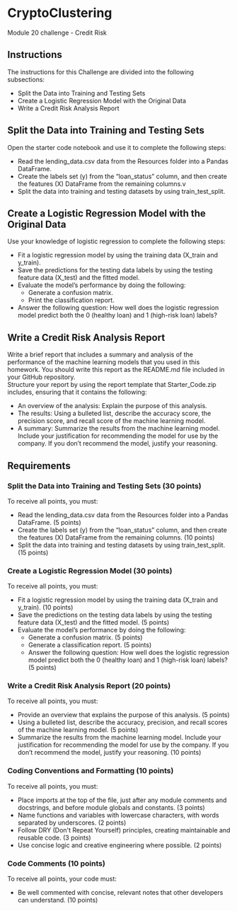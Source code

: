 # CryptoClustering
Module 20 challenge - Credit Risk

## Instructions
The instructions for this Challenge are divided into the following subsections:<br>
  - Split the Data into Training and Testing Sets<br>
  - Create a Logistic Regression Model with the Original Data<br>
  - Write a Credit Risk Analysis Report<br>

## Split the Data into Training and Testing Sets
Open the starter code notebook and use it to complete the following steps:<br>
  - Read the lending_data.csv data from the Resources folder into a Pandas DataFrame.<br>
  - Create the labels set (y) from the “loan_status” column, and then create the features (X) DataFrame from the remaining columns.v
  - Split the data into training and testing datasets by using train_test_split.<br>

## Create a Logistic Regression Model with the Original Data
Use your knowledge of logistic regression to complete the following steps:<br>
  - Fit a logistic regression model by using the training data (X_train and y_train).   <br>
  - Save the predictions for the testing data labels by using the testing feature data (X_test) and the fitted model.<br>
  - Evaluate the model’s performance by doing the following:<br>
      - Generate a confusion matrix.<br>
      - Print the classification report.<br>
  - Answer the following question: How well does the logistic regression model predict both the 0 (healthy loan) and 1 (high-risk loan) labels? <br>

## Write a Credit Risk Analysis Report
Write a brief report that includes a summary and analysis of the performance of the machine learning models that you used in this homework. You should write this report as the README.md file included in your GitHub repository.<br>
Structure your report by using the report template that Starter_Code.zip includes, ensuring that it contains the following:<br>
  - An overview of the analysis: Explain the purpose of this analysis.<br>
  - The results: Using a bulleted list, describe the accuracy score, the precision score, and recall score of the machine learning model.<br>
  - A summary: Summarize the results from the machine learning model. Include your justification for recommending the model for use by the company. If you don’t recommend the model, justify your reasoning.<br>


## Requirements
### Split the Data into Training and Testing Sets (30 points)
To receive all points, you must:<br>
  - Read the lending_data.csv data from the Resources folder into a Pandas DataFrame. (5 points)<br>
  - Create the labels set (y) from the “loan_status” column, and then create the features (X) DataFrame from the remaining columns. (10 points)<br>
  - Split the data into training and testing datasets by using train_test_split. (15 points)<br>

### Create a Logistic Regression Model (30 points)
To receive all points, you must:<br>
  - Fit a logistic regression model by using the training data (X_train and y_train). (10 points)<br>
  - Save the predictions on the testing data labels by using the testing feature data (X_test) and the fitted model. (5 points)<br>
  - Evaluate the model’s performance by doing the following:<br>
      - Generate a confusion matrix. (5 points)<br>
      - Generate a classification report. (5 points)<br>
      - Answer the following question: How well does the logistic regression model predict both the 0 (healthy loan) and 1 (high-risk loan) labels? (5 points)<br>

### Write a Credit Risk Analysis Report (20 points)
To receive all points, you must:<br>
  - Provide an overview that explains the purpose of this analysis. (5 points)<br>
  - Using a bulleted list, describe the accuracy, precision, and recall scores of the machine learning model. (5 points)<br>
  - Summarize the results from the machine learning model. Include your justification for recommending the model for use by the company. If you don’t recommend the model, justify your reasoning. (10 points)<br>

### Coding Conventions and Formatting (10 points)
To receive all points, you must:<br>
  - Place imports at the top of the file, just after any module comments and docstrings, and before module globals and constants. (3 points)<br>
  - Name functions and variables with lowercase characters, with words separated by underscores. (2 points)<br>
  - Follow DRY (Don't Repeat Yourself) principles, creating maintainable and reusable code. (3 points)<br>
  - Use concise logic and creative engineering where possible. (2 points)<br>

### Code Comments (10 points)
To receive all points, your code must:<br>
  - Be well commented with concise, relevant notes that other developers can understand. (10 points)<br>